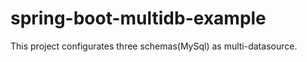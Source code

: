 # spring-boot-multidb-example

This project configurates three schemas(MySql) as multi-datasource. 
